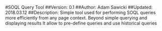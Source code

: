 #SOQL Query Tool
##Version: 0.1
##Author: Adam Sawicki 
##Updated: 2018.03.12
##Description: Simple tool used for performing SOQL queries more efficiently from any page context. Beyond simple querying and displaying results
It allow to pre-define queries and use historical queries</div>
    